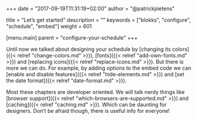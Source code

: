 +++
date            = "2017-09-19T11:31:19+02:00"
author          = "@patrickpietens"

title           = "Let’s get started"
description     = ""
keywords        = ["blokks", "configure", "schedule", "embed"]
weight          = 601

[menu.main]
parent          = "configure-your-schedule"
+++

Until now we talked about designing your schedule by [changing its colors]({{< relref "change-colors.md" >}}), [fonts]({{< relref "add-own-fonts.md" >}}) and [replacing icons]({{< relref "replace-icons.md" >}}). But there is more we can do. For example, by adding options to the embed code we can [enable and disable features]({{< relref "hide-elements.md" >}}) and [set the date format]({{< relref "date-format.md" >}}).

Most these chapters are developer oriented. We will talk nerdy things like [browser support]({{< relref "which-browsers-are-supported.md" >}}) and [caching]({{< relref "caching.md" >}}). Which can be daunting for designers. Don’t be afraid though, there is useful info for everyone!